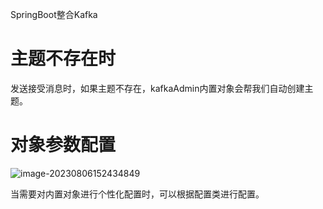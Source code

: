 SpringBoot整合Kafka

# 主题不存在时

发送接受消息时，如果主题不存在，kafkaAdmin内置对象会帮我们自动创建主题。

# 对象参数配置

![image-20230806152434849](C:/Users/i2/AppData/Roaming/Typora/typora-user-images/image-20230806152434849.png)

当需要对内置对象进行个性化配置时，可以根据配置类进行配置。

